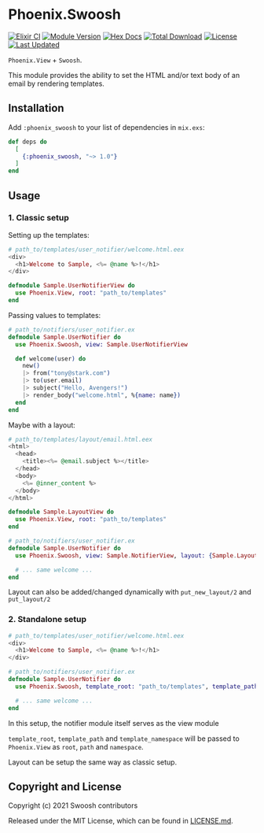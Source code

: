 # Phoenix.Swoosh

[![Elixir CI](https://github.com/swoosh/phoenix_swoosh/actions/workflows/elixir.yml/badge.svg)](https://github.com/swoosh/phoenix_swoosh/actions/workflows/elixir.yml)
[![Module Version](https://img.shields.io/hexpm/v/phoenix_swoosh.svg)](https://hex.pm/packages/phoenix_swoosh)
[![Hex Docs](https://img.shields.io/badge/hex-docs-lightgreen.svg)](https://hexdocs.pm/phoenix_swoosh/)
[![Total Download](https://img.shields.io/hexpm/dt/phoenix_swoosh.svg)](https://hex.pm/packages/phoenix_swoosh)
[![License](https://img.shields.io/hexpm/l/phoenix_swoosh.svg)](https://github.com/swoosh/phoenix_swoosh/blob/master/LICENSE)
[![Last Updated](https://img.shields.io/github/last-commit/swoosh/phoenix_swoosh.svg)](https://github.com/swoosh/phoenix_swoosh/commits/master)

`Phoenix.View` + `Swoosh`.

This module provides the ability to set the HTML and/or text body of an email by rendering templates.

## Installation

Add `:phoenix_swoosh` to your list of dependencies in `mix.exs`:

```elixir
def deps do
  [
    {:phoenix_swoosh, "~> 1.0"}
  ]
end
```

## Usage

### 1. Classic setup

Setting up the templates:

```eex
# path_to/templates/user_notifier/welcome.html.eex
<div>
  <h1>Welcome to Sample, <%= @name %>!</h1>
</div>
```

```elixir
defmodule Sample.UserNotifierView do
  use Phoenix.View, root: "path_to/templates"
end
```

Passing values to templates:

```elixir
# path_to/notifiers/user_notifier.ex
defmodule Sample.UserNotifier do
  use Phoenix.Swoosh, view: Sample.UserNotifierView

  def welcome(user) do
    new()
    |> from("tony@stark.com")
    |> to(user.email)
    |> subject("Hello, Avengers!")
    |> render_body("welcome.html", %{name: name})
  end
end
```

Maybe with a layout:

```eex
# path_to/templates/layout/email.html.eex
<html>
  <head>
    <title><%= @email.subject %></title>
  </head>
  <body>
    <%= @inner_content %>
  </body>
</html>
```

```elixir
defmodule Sample.LayoutView do
  use Phoenix.View, root: "path_to/templates"
end
```

```elixir
# path_to/notifiers/user_notifier.ex
defmodule Sample.UserNotifier do
  use Phoenix.Swoosh, view: Sample.NotifierView, layout: {Sample.LayoutView, :email}

  # ... same welcome ...
end
```

Layout can also be added/changed dynamically with `put_new_layout/2` and `put_layout/2`

### 2. Standalone setup

```eex
# path_to/templates/user_notifier/welcome.html.eex
<div>
  <h1>Welcome to Sample, <%= @name %>!</h1>
</div>
```

```elixir
# path_to/notifiers/user_notifier.ex
defmodule Sample.UserNotifier do
  use Phoenix.Swoosh, template_root: "path_to/templates", template_path: "user_notifier"

  # ... same welcome ...
end
```

In this setup, the notifier module itself serves as the view module

`template_root`, `template_path` and `template_namespace`
will be passed to `Phoenix.View` as `root`, `path` and `namespace`.

Layout can be setup the same way as classic setup.

## Copyright and License

Copyright (c) 2021 Swoosh contributors

Released under the MIT License, which can be found in [LICENSE.md](./LICENSE.md).
